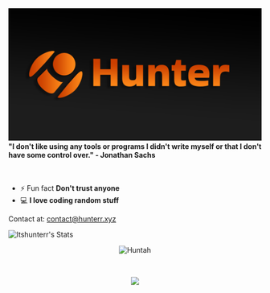 <img src="https://github.com/ItsHunterr/ItsHunterr/blob/main/Banner%20-%20Hunter.png"/>
<br>
<b>"I don't like using any tools or programs I didn't write myself or that I don't have some control over." - Jonathan Sachs</b><br><br><br>

- ⚡ Fun fact **Don't trust anyone**
- 💻 **I love coding random stuff**

 	
Contact at: contact@hunterr.xyz




![Itshunterr's Stats](https://github-readme-stats.vercel.app/api?username=Itshunterr&theme=slateorange&show_icons=true&hide_border=true&count_private=true)
<p align="center"><img src="https://komarev.com/ghpvc/?username=ItsHunterr&label=Profile+Views&style=flat&color=grey" alt="Huntah" /></p>
<br>




<p align="center">
<img src="https://skillicons.dev/icons?i=js,html,css,python,java,nodejs,nextjs,mongodb,git,linux,arduino,discord,vscode,instagram,photoshop,twitter"><br>
